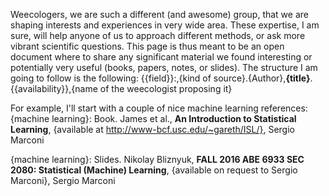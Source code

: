 Weecologers,
we are such a different (and awesome) group, that we are shaping interests and experiences in very wide area. These expertise, I am sure, will help anyone of us to approach different methods, or ask more vibrant scientific questions. This page is thus meant to be an open document where to share any significant material we found interesting or potentially very useful (books, papers, notes, or slides).
The structure I am going to follow is the following:
{{field}}:,{kind of source}.{Author},**{title}**.{{availability}},{name of the weecologist proposing it}

For example, I'll start with a couple of nice machine learning references:
{machine learning}: Book. James et al., **An Introduction to Statistical Learning**, {available at http://www-bcf.usc.edu/~gareth/ISL/}, Sergio Marconi

{machine learning}: Slides. Nikolay Bliznyuk, **FALL 2016 ABE 6933 SEC 2080: Statistical (Machine) Learning**, {available on request to Sergio Marconi}, Sergio Marconi